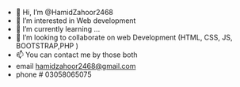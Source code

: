 - 👋 Hi, I’m @HamidZahoor2468
- 👀 I’m interested in Web development
- 🌱 I’m currently learning ...
- 💞️ I’m looking to collaborate on web Development (HTML, CSS, JS, BOOTSTRAP,PHP )
- 📫 You can contact me by those both
- email hamidzahoor2468@gmail.com 
- phone # 03058065075

<!---
HamidZahoor2468/HamidZahoor2468 is a ✨ special ✨ repository because its `README.md` (this file) appears on your GitHub profile.
You can click the Preview link to take a look at your changes.
--->
